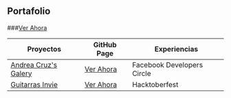 ## Portafolio
###[Ver Ahora](https://padronjosef.github.io/portafolio-github/)

| Proyectos | GitHub Page | Experiencias |
|---------------------|-----------------------------------------------------------------------------------------------------------------------------------------------------------------------------------------------------------------------------------------------------------------------------|---------------------------------------------------------------------------------------------------------------
|[Andrea Cruz's Galery](https://github.com/padronjosef/andy-cruz)|[Ver Ahora](https://padronjosef.github.io/andy-cruz/)	|Facebook Developers Circle|
|[Guitarras Invie](https://padronjosef.github.io/invie-github-page/)|[Ver Ahora](https://github.com/padronjosef/invie-github-page)|  Hacktoberfest

